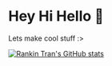 # Hey Hi Hello 👋

Lets make cool stuff :>

[![Rankin Tran's GitHub stats](https://github-readme-stats.vercel.app/api?username=rankint)](https://github.com/anuraghazra/github-readme-stats&theme=tokyonight)
